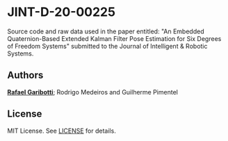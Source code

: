 JINT-D-20-00225 
================

Source code and raw data used in the paper entitled: "An Embedded Quaternion-Based Extended Kalman Filter Pose Estimation for Six Degrees of Freedom Systems" submitted to the Journal of Intelligent & Robotic Systems.

Authors
-------
[**Rafael Garibotti**](https://br.linkedin.com/in/rafaelgaribotti); Rodrigo Medeiros and Guilherme Pimentel


License
--------
MIT License. See [LICENSE](LICENSE) for details.

[main-url]: https://github.com/rafaelgaribotti/JINT-D-20-00225
[readme-url]: https://github.com/rafaelgaribotti/JINT-D-20-00225/blob/main/README.md
[license-url]: https://github.com/rafaelgaribotti/JINT-D-20-00225/blob/main/LICENSE
[license-img]: https://img.shields.io/github/license/rsp/travis-hello-modern-cpp.svg
[github-follow-url]: https://github.com/rafaelgaribotti
